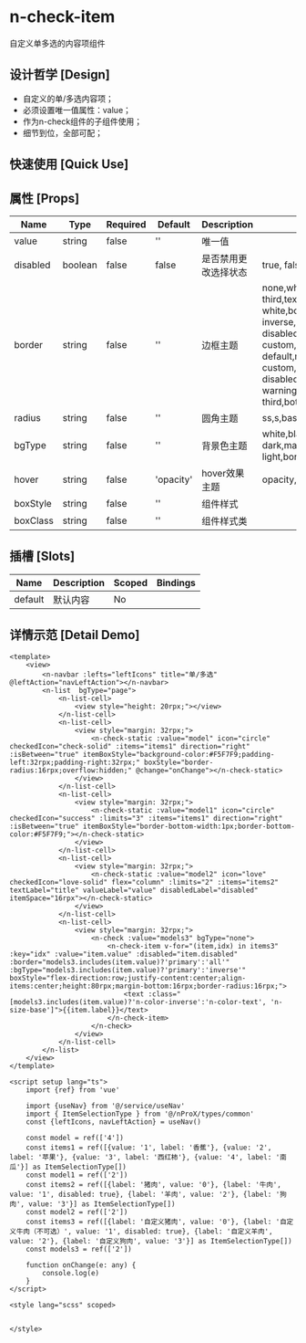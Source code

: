 # n-check-item

自定义单多选的内容项组件

## 设计哲学 [Design]

- 自定义的单/多选内容项；
- 必须设置唯一值属性：value；
- 作为n-check组件的子组件使用；
- 细节到位，全部可配；

## 快速使用 [Quick Use]



## 属性 [Props]

| Name | Type | Required | Default | Description | Choices |
| --- | --- | --- | --- | --- | --- |
| value | string | false | '' | 唯一值 |  | 
| disabled | boolean | false | false | 是否禁用更改选择状态 | true, false | 
| border | string | false | '' | 边框主题 | none,white,black,default,light,middle,dark,primary,success,warning,error,inverse,custom,link,text,text-second,text-third,text-forth,text-place,text-disabled,left-white,left-black,top-white,top-black,right-white,right-black,bottom-white,bottom-black,left-default,left-light,left-middle,left-dark,left-primary,left-success,left-warning,left-error,left-inverse,left-custom,left-link,left-text,left-text-second,left-text-third,left-text-forth,left-text-place,left-text-disabled,top-default,top-light,top-middle,top-dark,top-primary,top-success,top-warning,top-error,top-inverse,top-custom,top-link,top-text,top-text-second,top-text-third,top-text-forth,top-text-place,top-text-disabled,right-default,right-light,right-middle,right-dark,right-primary,right-success,right-warning,right-error,right-inverse,right-custom,right-link,right-text,right-text-second,right-text-third,right-text-forth,right-text-place,right-text-disabled,bottom-default,bottom-light,bottom-middle,bottom-dark,bottom-primary,bottom-success,bottom-warning,bottom-error,bottom-inverse,bottom-custom,bottom-link,bottom-text,bottom-text-second,bottom-text-third,bottom-text-forth,bottom-text-place,bottom-text-disabled | 
| radius | string | false | '' | 圆角主题 | ss,s,base,l,ll,loading,none | 
| bgType | string | false | '' | 背景色主题 | white,black,transparent,nav,default,primary,success,warning,error,custom,link,light,middle,dark,inverse,page,hover,hover-dark,mask,mask-dark,text,text-second,text-third,text-forth,text-inverse,text-place,text-disabled,border,border-light,border-middle,border-dark,none,gradient | 
| hover | string | false | 'opacity' | hover效果主题 | opacity,bg,bg-dark,bg-opacity | 
| boxStyle | string | false | '' | 组件样式 |  | 
| boxClass | string | false | '' | 组件样式类 |  | 

## 插槽 [Slots]

| Name | Description | Scoped | Bindings |
| --- | --- | --- | --- |
| default | 默认内容 | No |  |

## 详情示范 [Detail Demo]



```vue
<template>
	<view>
		<n-navbar :lefts="leftIcons" title="单/多选" @leftAction="navLeftAction"></n-navbar>
		<n-list  bgType="page">
			<n-list-cell>
				<view style="height: 20rpx;"></view>
			</n-list-cell>
			<n-list-cell>
				<view style="margin: 32rpx;">
					<n-check-static :value="model" icon="circle" checkedIcon="check-solid" :items="items1" direction="right" :isBetween="true" itemBoxStyle="background-color:#F5F7F9;padding-left:32rpx;padding-right:32rpx;" boxStyle="border-radius:16rpx;overflow:hidden;" @change="onChange"></n-check-static>
				</view>
			</n-list-cell>
			<n-list-cell>
				<view style="margin: 32rpx;">
					<n-check-static :value="model1" icon="circle" checkedIcon="success" :limits="3" :items="items1" direction="right" :isBetween="true" itemBoxStyle="border-bottom-width:1px;border-bottom-color:#F5F7F9;"></n-check-static>
				</view>
			</n-list-cell>
			<n-list-cell>
				<view style="margin: 32rpx;">
					<n-check-static :value="model2" icon="love" checkedIcon="love-solid" flex="column" :limits="2" :items="items2" textLabel="title" valueLabel="value" disabledLabel="disabled" itemSpace="16rpx"></n-check-static>
				</view>
			</n-list-cell>
			<n-list-cell>
				<view style="margin: 32rpx;">
					<n-check :value="models3" bgType="none">
						<n-check-item v-for="(item,idx) in items3" :key="idx" :value="item.value" :disabled="item.disabled" :border="models3.includes(item.value)?'primary':'all'" :bgType="models3.includes(item.value)?'primary':'inverse'" boxStyle="flex-direction:row;justify-content:center;align-items:center;height:80rpx;margin-bottom:16rpx;border-radius:16rpx;">
							<text :class="[models3.includes(item.value)?'n-color-inverse':'n-color-text', 'n-size-base']">{{item.label}}</text>
						</n-check-item>
					</n-check>
				</view>
			</n-list-cell>
		</n-list>
	</view>
</template>

<script setup lang="ts">
	import {ref} from 'vue'

	import {useNav} from '@/service/useNav'
	import { ItemSelectionType } from '@/nProX/types/common'
	const {leftIcons, navLeftAction} = useNav()
	
	const model = ref(['4'])
	const items1 = ref([{value: '1', label: '香蕉'}, {value: '2', label: '苹果'}, {value: '3', label: '西红柿'}, {value: '4', label: '南瓜'}] as ItemSelectionType[])
	const model1 = ref(['2'])
	const items2 = ref([{label: '猪肉', value: '0'}, {label: '牛肉', value: '1', disabled: true}, {label: '羊肉', value: '2'}, {label: '狗肉', value: '3'}] as ItemSelectionType[])
	const model2 = ref(['2'])
	const items3 = ref([{label: '自定义猪肉', value: '0'}, {label: '自定义牛肉（不可选）', value: '1', disabled: true}, {label: '自定义羊肉', value: '2'}, {label: '自定义狗肉', value: '3'}] as ItemSelectionType[])
	const models3 = ref(['2'])
	
	function onChange(e: any) {
		console.log(e)
	}
</script>

<style lang="scss" scoped>


</style>

```

<DemoFrame src="https://www.redou.vip/nprox/#/pages/input/check" />
